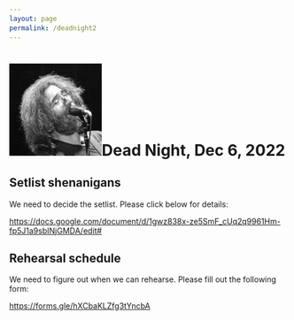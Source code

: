 ```yaml
---
layout: page
permalink: /deadnight2
---
```


<h1><img class="ui avatar image" src="/images/jerryavatar.jpg">Dead Night, Dec 6, 2022</h1>

## Setlist shenanigans

We need to decide the setlist. Please click below for details:

<https://docs.google.com/document/d/1gwz838x-ze5SmF_cUq2q9961Hm-fp5J1a9sbINjGMDA/edit#>

## Rehearsal schedule

We need to figure out when we can rehearse. Please fill out the following form:

<https://forms.gle/hXCbaKLZfg3tYncbA>
